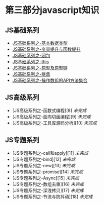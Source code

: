 # 第三部分javascript知识
 
<!-- <image src="https://github.com/4sean/4sean.github.io/tree/master/pages/images/javaScript.png" width="550"></image> -->

## JS基础系列
* [JS基础系列之-基本数据类型][1]
* [JS基础系列之-变量提升与函数提升][2]
* [JS基础系列之-闭包][3]
* [JS基础系列之-this][4]
* [JS基础系列之-原型及原型链][5]
* [JS基础系列之-继承][6] 
* [JS基础系列之-操作数组的API方法集合][7]

## JS高级系列
* [JS高级系列之-函数式编程][8] *未完成*
* [JS高级系列之-面向切面编程][9] *未完成*
* [JS高级系列之-工具库源码分析][10] *未完成*

## JS专题系列
* [JS专题系列之-call和apply][11] *未完成*
* [JS专题系列之-bind][12] *未完成*
* [JS专题系列之-new][13] *未完成*
* [JS专题系列之-promise][14] *未完成*
* [JS专题系列之-Async][15] *未完成*
* [JS专题系列之-数组去重][16] *未完成*
* [JS专题系列之-深浅拷贝][17] *未完成*
* [JS专题系列之-节流与防抖动][18] *未完成*




[1]: https://github.com/4sean/4sean.github.io/tree/master/pages/javascript/type.md
[2]: https://github.com/4sean/4sean.github.io/tree/master/pages/javascript/voao.md
[3]: https://github.com/4sean/4sean.github.io/tree/master/pages/javascript/closure.md
[4]: https://github.com/4sean/4sean.github.io/tree/master/pages/javascript/this.md
[5]: https://github.com/4sean/4sean.github.io/tree/master/pages/javascript/prototype.md
[6]: https://github.com/4sean/4sean.github.io/tree/master/pages/javascript/inheritance.md
[7]: https://github.com/4sean/4sean.github.io/tree/master/pages/javascript/api.md